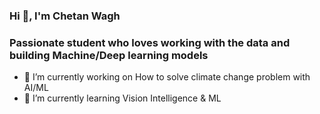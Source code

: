 ### Hi 👋, I'm Chetan Wagh

###   Passionate student who loves working with the data and building Machine/Deep learning models
    
- 🔭 I’m currently working on How to solve climate change problem with AI/ML
- 🌱 I’m currently learning Vision Intelligence & ML
<!--
**chetanrw/chetanrw** is a ✨ _special_ ✨ repository because its `README.md` (this file) appears on your GitHub profile.

Here are some ideas to get you started:

- 🔭 I’m currently working on How to solve climate change problem with AI/ML
- 🌱 I’m currently learning Vision Intelligence & ML
- 👯 I’m looking to collaborate on ...
- 🤔 I’m looking for help with ...
- 💬 Ask me about ...
- 📫 How to reach me: ...
- 😄 Pronouns: ...
- ⚡ Fun fact: ...
-->
